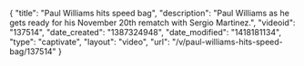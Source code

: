 {
    "title": "Paul Williams hits speed bag",
    "description": "Paul Williams as he gets ready for his November 20th rematch with Sergio Martinez.",
    "videoid": "137514",
    "date_created": "1387324948",
    "date_modified": "1418181134",
    "type": "captivate",
    "layout": "video",
    "url": "\/v\/paul-williams-hits-speed-bag\/137514"
}